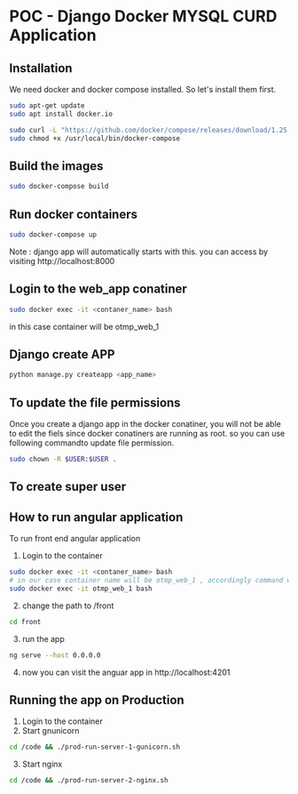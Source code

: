 # POC - Django Docker MYSQL CURD Application

## Installation

We need docker and docker compose installed. So let's install them first.

```bash
sudo apt-get update
sudo apt install docker.io

sudo curl -L "https://github.com/docker/compose/releases/download/1.25.3/docker-compose-$(uname -s)-$(uname -m)" -o /usr/local/bin/docker-compose
sudo chmod +x /usr/local/bin/docker-compose
```

## Build the images

``` bash
sudo docker-compose build
```
## Run docker containers

``` bash
sudo docker-compose up
```
Note : django app will automatically starts with this. you can access by visiting http://localhost:8000

## Login to the web_app conatiner
```bash
sudo docker exec -it <contaner_name> bash   
```
in this case container will be otmp_web_1

## Django create APP

``` bash
python manage.py createapp <app_name>
```

## To update the file permissions

Once you create a django app in the docker conatiner, you will not be able to edit the fiels since docker conatiners are running as root. so you can use following commandto update file permission.

```bash
sudo chown -R $USER:$USER .
```

## To create super user


## How to run angular application

To run front end angular application

1. Login to the container
```bash
sudo docker exec -it <contaner_name> bash 
# in our case container name will be otmp_web_1 , accordingly command will be as follows
sudo docker exec -it otmp_web_1 bash  
```
2. change the path to /front
```bash
cd front
```
3. run the app
```bash
ng serve --host 0.0.0.0
```
4. now you can visit the anguar app in http://localhost:4201



## Running the app on Production

1. Login to the container
2. Start gnunicorn
```bash
cd /code && ./prod-run-server-1-gunicorn.sh
```
3. Start nginx

```bash
cd /code && ./prod-run-server-2-nginx.sh
```